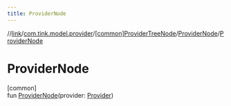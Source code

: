 ```yaml
---
title: ProviderNode
---
```

//[link](../../../../index.html)/[com.tink.model.provider](../../index.html)/[[common]ProviderTreeNode](../index.html)/[ProviderNode](index.html)/[ProviderNode](-provider-node.html)



# ProviderNode



[common]\
fun [ProviderNode](-provider-node.html)(provider: [Provider](../../[common]-provider/index.html))




